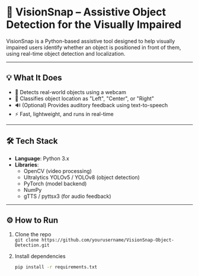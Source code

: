 # 📸 VisionSnap – Assistive Object Detection for the Visually Impaired

VisionSnap is a Python-based assistive tool designed to help visually impaired users identify whether an object is positioned in front of them, using real-time object detection and localization.

---

## 💡 What It Does

- 🧠 Detects real-world objects using a webcam
- 🎯 Classifies object location as "Left", "Center", or "Right"
- 🔊 (Optional) Provides auditory feedback using text-to-speech
- ⚡ Fast, lightweight, and runs in real-time

---

## 🛠️ Tech Stack

- **Language**: Python 3.x
- **Libraries**: 
  - OpenCV (video processing)
  - Ultralytics YOLOv5 / YOLOv8 (object detection)
  - PyTorch (model backend)
  - NumPy
  - gTTS / pyttsx3 (for audio feedback)

---


## ⚙️ How to Run

1. Clone the repo  
   `git clone https://github.com/yourusername/VisionSnap-Object-Detection.git`

2. Install dependencies  
   ```bash
   pip install -r requirements.txt
